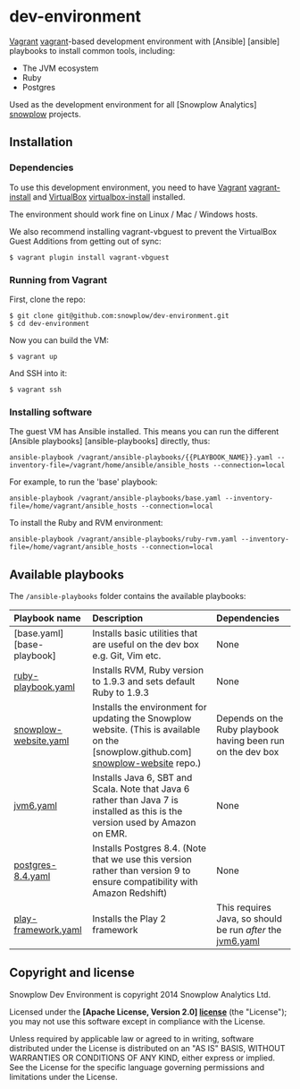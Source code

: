 # dev-environment

[Vagrant] [vagrant]-based development environment with [Ansible] [ansible] playbooks to install common tools, including:

* The JVM ecosystem
* Ruby
* Postgres

Used as the development environment for all [Snowplow Analytics] [snowplow] projects.

## Installation

### Dependencies

To use this development environment, you need to have [Vagrant] [vagrant-install] and [VirtualBox] [virtualbox-install] installed.

The environment should work fine on Linux / Mac / Windows hosts.

We also recommend installing vagrant-vbguest to prevent the VirtualBox Guest Additions from getting out of sync:

	$ vagrant plugin install vagrant-vbguest

### Running from Vagrant

First, clone the repo:

	$ git clone git@github.com:snowplow/dev-environment.git
	$ cd dev-environment

Now you can build the VM:

	$ vagrant up

And SSH into it:

	$ vagrant ssh

### Installing software

The guest VM has Ansible installed. This means you can run the different [Ansible playbooks] [ansible-playbooks] directly, thus:

	ansible-playbook /vagrant/ansible-playbooks/{{PLAYBOOK_NAME}}.yaml --inventory-file=/vagrant/home/ansible/ansible_hosts --connection=local

For example, to run the 'base' playbook:

	ansible-playbook /vagrant/ansible-playbooks/base.yaml --inventory-file=/home/vagrant/ansible_hosts --connection=local

To install the Ruby and RVM environment:

	ansible-playbook /vagrant/ansible-playbooks/ruby-rvm.yaml --inventory-file=/home/vagrant/ansible_hosts --connection=local

## Available playbooks

The `/ansible-playbooks` folder contains the available playbooks:

| Playbook name | Description | Dependencies |
|:--------------------|:------------------|:-------------------|
| [base.yaml][base-playbook] | Installs basic utilities that are useful on the dev box e.g. Git, Vim etc. | None |
| [ruby-playbook.yaml][ruby-playbook] | Installs RVM, Ruby version to 1.9.3 and sets default Ruby to 1.9.3 | None |
| [snowplow-website.yaml][snowplow-website-playbook] | Installs the environment for updating the Snowplow website. (This is available on the [snowplow.github.com] [snowplow-website] repo.) | Depends on the Ruby playbook having been run on the dev box |
| [jvm6.yaml][jvm-playbook] | Installs Java 6, SBT and Scala. Note that Java 6 rather than Java 7 is installed as this is the version used by Amazon on EMR. | None |
| [postgres-8.4.yaml][postgres-playbook] | Installs Postgres 8.4. (Note that we use this version rather than version 9 to ensure compatibility with Amazon Redshift) | None |
| [play-framework.yaml][play-playbook] | Installs the Play 2 framework | This requires Java, so should be run *after* the [jvm6.yaml][jvm-playbook] |

## Copyright and license

Snowplow Dev Environment is copyright 2014 Snowplow Analytics Ltd.

Licensed under the **[Apache License, Version 2.0] [license]** (the "License");
you may not use this software except in compliance with the License.

Unless required by applicable law or agreed to in writing, software
distributed under the License is distributed on an "AS IS" BASIS,
WITHOUT WARRANTIES OR CONDITIONS OF ANY KIND, either express or implied.
See the License for the specific language governing permissions and
limitations under the License.

[vagrant]: http://vagrantup.com
[vagrant-install]: http://docs.vagrantup.com/v2/installation/index.html
[virtualbox]: https://www.virtualbox.org
[virtualbox-install]: https://www.virtualbox.org/wiki/Downloads

[snowplow]: http://snowplowanalytics.com

[basic-necessities-playbook]: /snowplow/dev-environment/blob/master/ansible-playbooks/basic-necessities.yaml
[ruby-playbook]: /snowplow/dev-environment/blob/master/ansible-playbooks/ruby.yaml
[snowplow-website-playbook]: /snowplow/dev-environment/blob/master/ansible-playbooks/snowplow-website.yaml
[snowplow-website]: /snowplow/snowplow.github.com
[jvm-playbook]: /snowplow/dev-environment/blob/master/ansible-playbooks/jvm6.yaml
[postgres-playbook]: /snowplow/dev-environment/blob/master/ansible-playbooks/postgres-8.4.yaml
[play-playbook]: /snowplow/dev-environment/blob/master/ansible-playbooks/play-framework.yaml

[license]: http://www.apache.org/licenses/LICENSE-2.0
